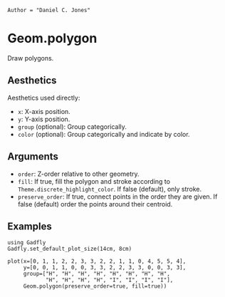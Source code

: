 ```@meta
Author = "Daniel C. Jones"
```

# Geom.polygon

Draw polygons.

## Aesthetics

Aesthetics used directly:

  * `x`: X-axis position.
  * `y`: Y-axis position.
  * `group` (optional): Group categorically.
  * `color` (optional): Group categorically and indicate by color.

## Arguments

  * `order`: Z-order relative to other geometry.
  * `fill`: If true, fill the polygon and stroke according to
    `Theme.discrete_highlight_color`. If false (default), only stroke.
  * `preserve_order`: If true, connect points in the order they are given. If
    false (default) order the points around their centroid.

## Examples


```@setup 1
using Gadfly
Gadfly.set_default_plot_size(14cm, 8cm)
```

```@example 1
plot(x=[0, 1, 1, 2, 2, 3, 3, 2, 2, 1, 1, 0, 4, 5, 5, 4],
     y=[0, 0, 1, 1, 0, 0, 3, 3, 2, 2, 3, 3, 0, 0, 3, 3],
     group=["H", "H", "H", "H", "H", "H", "H", "H",
            "H", "H", "H", "H", "I", "I", "I", "I"],
     Geom.polygon(preserve_order=true, fill=true))
```
